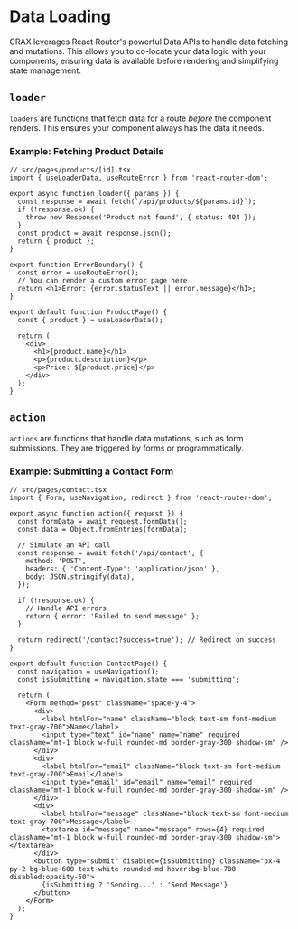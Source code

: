 # Data Loading

CRAX leverages React Router's powerful Data APIs to handle data fetching and mutations. This allows you to co-locate your data logic with your components, ensuring data is available before rendering and simplifying state management.

## `loader`

`loaders` are functions that fetch data for a route *before* the component renders. This ensures your component always has the data it needs.

### Example: Fetching Product Details

```tsx
// src/pages/products/[id].tsx
import { useLoaderData, useRouteError } from 'react-router-dom';

export async function loader({ params }) {
  const response = await fetch(`/api/products/${params.id}`);
  if (!response.ok) {
    throw new Response('Product not found', { status: 404 });
  }
  const product = await response.json();
  return { product };
}

export function ErrorBoundary() {
  const error = useRouteError();
  // You can render a custom error page here
  return <h1>Error: {error.statusText || error.message}</h1>;
}

export default function ProductPage() {
  const { product } = useLoaderData();

  return (
    <div>
      <h1>{product.name}</h1>
      <p>{product.description}</p>
      <p>Price: ${product.price}</p>
    </div>
  );
}
```

## `action`

`actions` are functions that handle data mutations, such as form submissions. They are triggered by forms or programmatically.

### Example: Submitting a Contact Form

```tsx
// src/pages/contact.tsx
import { Form, useNavigation, redirect } from 'react-router-dom';

export async function action({ request }) {
  const formData = await request.formData();
  const data = Object.fromEntries(formData);

  // Simulate an API call
  const response = await fetch('/api/contact', {
    method: 'POST',
    headers: { 'Content-Type': 'application/json' },
    body: JSON.stringify(data),
  });

  if (!response.ok) {
    // Handle API errors
    return { error: 'Failed to send message' };
  }

  return redirect('/contact?success=true'); // Redirect on success
}

export default function ContactPage() {
  const navigation = useNavigation();
  const isSubmitting = navigation.state === 'submitting';

  return (
    <Form method="post" className="space-y-4">
      <div>
        <label htmlFor="name" className="block text-sm font-medium text-gray-700">Name</label>
        <input type="text" id="name" name="name" required className="mt-1 block w-full rounded-md border-gray-300 shadow-sm" />
      </div>
      <div>
        <label htmlFor="email" className="block text-sm font-medium text-gray-700">Email</label>
        <input type="email" id="email" name="email" required className="mt-1 block w-full rounded-md border-gray-300 shadow-sm" />
      </div>
      <div>
        <label htmlFor="message" className="block text-sm font-medium text-gray-700">Message</label>
        <textarea id="message" name="message" rows={4} required className="mt-1 block w-full rounded-md border-gray-300 shadow-sm"></textarea>
      </div>
      <button type="submit" disabled={isSubmitting} className="px-4 py-2 bg-blue-600 text-white rounded-md hover:bg-blue-700 disabled:opacity-50">
        {isSubmitting ? 'Sending...' : 'Send Message'}
      </button>
    </Form>
  );
}
```